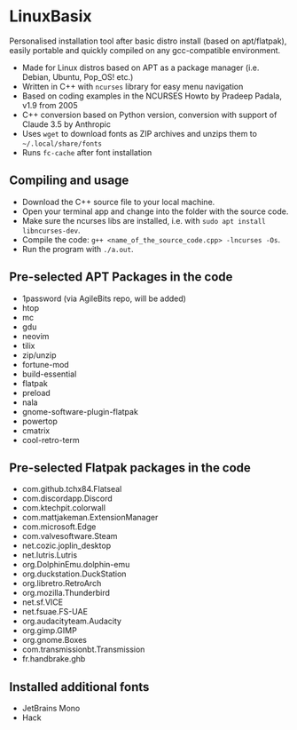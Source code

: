 # LinuxBasix
Personalised installation tool after basic distro install (based on apt/flatpak), easily portable and quickly compiled on any gcc-compatible environment.

+ Made for Linux distros based on APT as a package manager (i.e. Debian, Ubuntu, Pop_OS! etc.)
+ Written in C++ with `ncurses` library for easy menu navigation
+ Based on coding examples in the NCURSES Howto by Pradeep Padala, v1.9 from 2005
+ C++ conversion based on Python version, conversion with support of Claude 3.5 by Anthropic
+ Uses `wget` to download fonts as ZIP archives and unzips them to `~/.local/share/fonts`
+ Runs `fc-cache` after font installation

## Compiling and usage

+ Download the C++ source file to your local machine.
+ Open your terminal app and change into the folder with the source code.
+ Make sure the ncurses libs are installed, i.e. with `sudo apt install libncurses-dev`. 
+ Compile the code: `g++ <name_of_the_source_code.cpp> -lncurses -Os`.
+ Run the program with `./a.out`.

## Pre-selected APT Packages in the code

+ 1password (via AgileBits repo, will be added)
+ htop
+ mc
+ gdu
+ neovim
+ tilix
+ zip/unzip
+ fortune-mod
+ build-essential
+ flatpak
+ preload
+ nala
+ gnome-software-plugin-flatpak
+ powertop
+ cmatrix
+ cool-retro-term

## Pre-selected Flatpak packages in the code

+ com.github.tchx84.Flatseal
+ com.discordapp.Discord
+ com.ktechpit.colorwall
+ com.mattjakeman.ExtensionManager
+ com.microsoft.Edge
+ com.valvesoftware.Steam
+ net.cozic.joplin_desktop
+ net.lutris.Lutris
+ org.DolphinEmu.dolphin-emu
+ org.duckstation.DuckStation
+ org.libretro.RetroArch
+ org.mozilla.Thunderbird
+ net.sf.VICE
+ net.fsuae.FS-UAE
+ org.audacityteam.Audacity
+ org.gimp.GIMP
+ org.gnome.Boxes
+ com.transmissionbt.Transmission
+ fr.handbrake.ghb

## Installed additional fonts

+ JetBrains Mono
+ Hack

